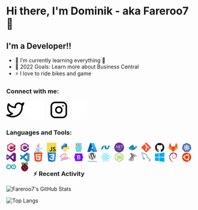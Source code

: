 # Hi there, I'm Dominik - aka Fareroo7 👋 

## I'm a Developer!!
- 🌱 I’m currently learning everything 🤣
- 🥅 2022 Goals: Learn more about Business Central
- ⚡ I love to ride bikes and game

### Connect with me:

<!--[![](./img/globe-light.svg)](https://codestackr.com#gh-light-mode-only)
[![](./img/globe-dark.svg)](https://codestackr.com#gh-dark-mode-only)
&nbsp;&nbsp;
[![](./img/linkedin-light.svg)](https://linkedin.com/in/codeSTACKr#gh-light-mode-only)
[![](./img/linkedin-dark.svg)](https://linkedin.com/in/codeSTACKr#gh-dark-mode-only)
&nbsp;&nbsp;-->
[![Twitter](./img/twitter-light.svg)](https://twitter.com/Fareroo7#gh-light-mode-only)
[![Twitter](./img/twitter-dark.svg)](https://twitter.com/Fareroo7#gh-dark-mode-only)
&nbsp;&nbsp;
[![Instagram](./img/instagram-light.svg)](https://www.instagram.com/s1m_d0m#gh-light-mode-only)
[![Instagram](./img/instagram-dark.svg)](https://www.instagram.com/s1m_d0m#gh-dark-mode-only)

### Languages and Tools:

<img align="left" alt="CPlusPlus" width="26px" src="/icons/cplusplus/cplusplus-original.svg" style="padding-right:10px;" />
<img align="left" alt="CSharp" width="26px" src="/icons/csharp/csharp-original.svg" style="padding-right:10px;" />
<img align="left" alt="Java" width="26px" src="/icons/java/java-original.svg" style="padding-right:10px;" />
<img align="left" alt="JavaScript" width="26px" src="/icons/javascript/javascript-original.svg" style="padding-right:10px;" />
<img align="left" alt="Python" width="26px" src="/icons/python/python-original.svg" style="padding-right:10px;" />
<img align="left" alt="Go" width="26px" src="/icons/go/go-original.svg" style="padding-right:10px;" />


<img align="left" alt="Azure" width="26px" src="/icons/azure/azure-original.svg" style="padding-right:10px;" />
<img align="left" alt="Dot-Net" width="26px" src="/icons/dot-net/dot-net-original.svg" style="padding-right:10px;" />
<img align="left" alt="DotNetCore" width="26px" src="/icons/dotnetcore/dotnetcore-original.svg" style="padding-right:10px;" />
<img align="left" alt="Docker" width="26px" src="/icons/docker/docker-original.svg" style="padding-right:10px;" />
<img align="left" alt="Git" width="26px" src="/icons/git/git-original.svg" style="padding-right:10px;" />
<img align="left" alt="GitHub" width="26px" src="/icons/github/github-original.svg" style="padding-right:10px;" />
<img align="left" alt="GitLab" width="26px" src="/icons/gitlab/gitlab-original.svg" style="padding-right:10px;" />
<img align="left" alt="Kubernetes" width="26px" src="/icons/kubernetes/kubernetes-plain.svg" style="padding-right:10px;" />
<img align="left" alt="VisualStudio" width="26px" src="/icons/visualstudio/visualstudio-plain.svg" style="padding-right:10px;" />
<img align="left" alt="VSCode" width="26px" src="/icons/vscode/vscode-original.svg" style="padding-right:10px;" />

<img align="left" alt="HTML5" width="26px" src="/icons/html5/html5-original.svg" style="padding-right:10px;" />
<img align="left" alt="CSS" width="26px" src="/icons/css3/css3-original.svg" style="padding-right:10px;" />
<img align="left" alt="SASS" width="26px" src="/icons/sass/sass-original.svg" style="padding-right:10px;" />
<img align="left" alt="Bootstrap" width="26px" src="/icons/bootstrap/bootstrap-original.svg" style="padding-right:10px;" />
<img align="left" alt="Wordpress" width="26px" src="/icons/wordpress/wordpress-original.svg" style="padding-right:10px;" />
<img align="left" alt="React" width="26px" src="/icons/react/react-original.svg" style="padding-right:10px;" />
<img align="left" alt="NodeJs" width="26px" src="/icons/nodejs/nodejs-original.svg" style="padding-right:10px;" />
<img align="left" alt="SqlServer" width="26px" src="/icons/microsoftsqlserver/microsoftsqlserver-plain.svg" style="padding-right:10px;" />
<img align="left" alt="MySQL" width="26px" src="/icons/mysql/mysql-original.svg" style="padding-right:10px;" />

<img align="left" alt="Windows" width="26px" src="/icons/windows8/windows8-original.svg" style="padding-right:10px;" />
<img align="left" alt="Debian" width="26px" src="/icons/debian/debian-original.svg" style="padding-right:10px;" />
<img align="left" alt="Ubuntu" width="26px" src="/icons/ubuntu/ubuntu-plain.svg" style="padding-right:10px;" />

<img align="left" alt="Arduino" width="26px" src="/icons/arduino/arduino-original.svg" style="padding-right:10px;" />
<img align="left" alt="RaspberryPi" width="26px" src="/icons/raspberrypi/raspberrypi-original.svg" style="padding-right:10px;" />

<br>
<br>

---

### ⚡ Recent Activity

<!--START_SECTION:activity-->

![Fareroo7's GitHub Stats](https://github-readme-stats.vercel.app/api?username=Fareroo7&show_icons=true&hide_border=false&title_color=8cc837&icon_color=8cc837&bg_color=09131B&text_color=ffffff&border_color=0c1a25&count_private=true)

![Top Langs](https://github-readme-stats.vercel.app/api/top-langs/?username=Fareroo7&hide_border=false&title_color=8cc837&icon_color=8cc837&bg_color=09131B&text_color=ffffff&border_color=0c1a25&count_private=true)

<!--
**Fareroo7/Fareroo7** is a ✨ _special_ ✨ repository because its `README.md` (this file) appears on your GitHub profile.

Here are some ideas to get you started:

- 🔭 I’m currently working on ...
- 🌱 I’m currently learning ...
- 👯 I’m looking to collaborate on ...
- 🤔 I’m looking for help with ...
- 💬 Ask me about ...
- 📫 How to reach me: ...
- 😄 Pronouns: ...
- ⚡ Fun fact: ...
-->

